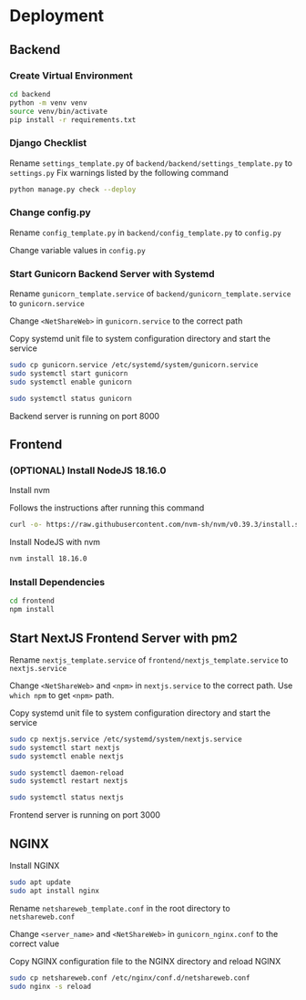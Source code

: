 # Deployment
## Backend
### Create Virtual Environment
```bash
cd backend
python -m venv venv
source venv/bin/activate
pip install -r requirements.txt
```
### Django Checklist
Rename `settings_template.py` of `backend/backend/settings_template.py` to `settings.py`
Fix warnings listed by the following command
```bash
python manage.py check --deploy
```
### Change config.py
Rename `config_template.py` in `backend/config_template.py` to `config.py`

Change variable values in `config.py`
### Start Gunicorn Backend Server with Systemd
Rename `gunicorn_template.service` of `backend/gunicorn_template.service` to `gunicorn.service`

Change `<NetShareWeb>` in `gunicorn.service` to the correct path

Copy systemd unit file to system configuration directory and start the service
```bash
sudo cp gunicorn.service /etc/systemd/system/gunicorn.service
sudo systemctl start gunicorn
sudo systemctl enable gunicorn

sudo systemctl status gunicorn
```
Backend server is running on port 8000
## Frontend
### (OPTIONAL) Install NodeJS 18.16.0
Install nvm

Follows the instructions after running this command
```bash
curl -o- https://raw.githubusercontent.com/nvm-sh/nvm/v0.39.3/install.sh | bash
```
Install NodeJS with nvm
```bash
nvm install 18.16.0
```
### Install Dependencies
```bash
cd frontend
npm install
```

## Start NextJS Frontend Server with pm2
Rename `nextjs_template.service` of `frontend/nextjs_template.service` to `nextjs.service`

Change `<NetShareWeb>` and `<npm>` in `nextjs.service` to the correct path. Use `which npm` to get `<npm>` path.

Copy systemd unit file to system configuration directory and start the service
```bash
sudo cp nextjs.service /etc/systemd/system/nextjs.service
sudo systemctl start nextjs
sudo systemctl enable nextjs

sudo systemctl daemon-reload
sudo systemctl restart nextjs

sudo systemctl status nextjs
```
Frontend server is running on port 3000
##  NGINX
Install NGINX
```bash
sudo apt update
sudo apt install nginx
```
Rename `netshareweb_template.conf` in the root directory to `netshareweb.conf`

Change `<server_name>` and `<NetShareWeb>` in `gunicorn_nginx.conf` to the correct value

Copy NGINX configuration file to the NGINX directory and reload NGINX
```bash
sudo cp netshareweb.conf /etc/nginx/conf.d/netshareweb.conf
sudo nginx -s reload
```